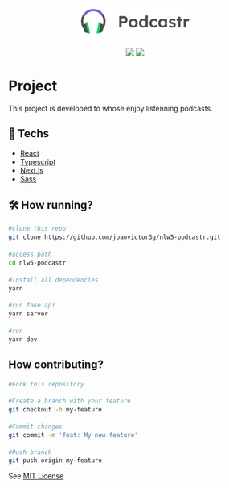 <h1 align="center">
  <img alt="podcastr" title="podcastr" src="./public/logo.svg" width="220px" />
</h1>

<div align="center">
    <img src="https://img.shields.io/badge/joaovictor3g-Podcastr-nlw5" />
    <img src="https://img.shields.io/badge/license-MIT-green"/>
</div>

# Project 
This project is developed to whose enjoy listenning podcasts.

## 🚀 Techs
- [React](https://pt-br.reactjs.org/)
- [Typescript](https://www.typescriptlang.org/)
- [Next.js](https://nextjs.org/)
- [Sass](https://sass-lang.com/)

## 🛠️ How running?
```bash
#clone this repo
git clone https://github.com/joaovictor3g/nlw5-podcastr.git

#access path
cd nlw5-podcastr

#install all dependencies
yarn

#run fake api
yarn server

#run 
yarn dev
```

## How contributing?
```bash
#Fork this repository

#Create a branch with your feature 
git checkout -b my-feature

#Commit changes 
git commit -m 'feat: My new feature'

#Push branch 
git push origin my-feature
```

See [MIT License](LICENSE)
